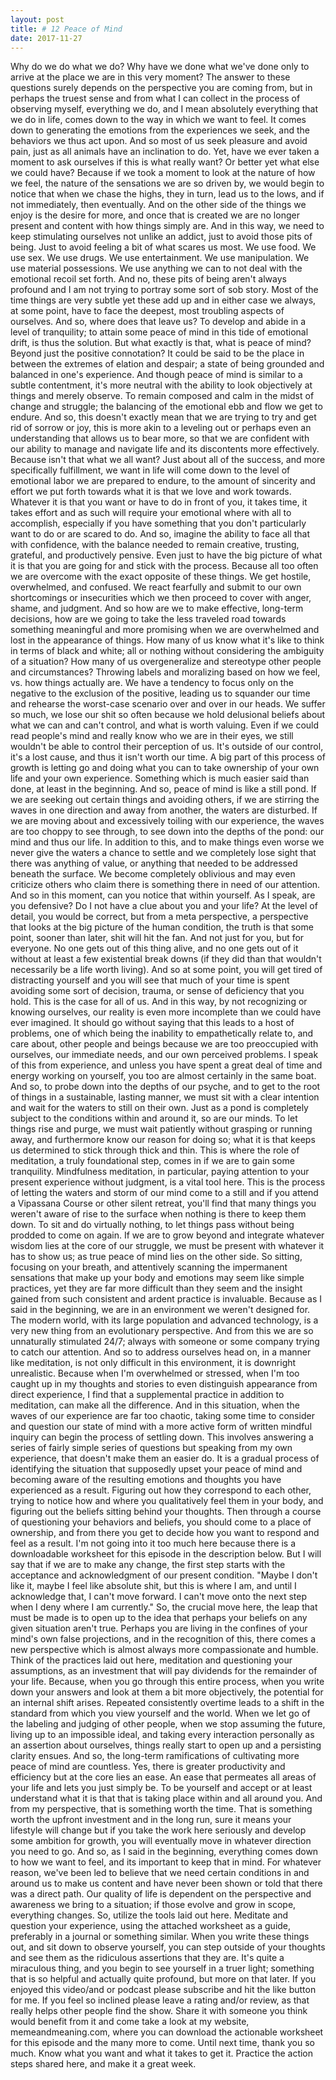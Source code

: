 ```yaml
---
layout: post
title: # 12 Peace of Mind
date: 2017-11-27
---
```


Why do we do what we do? Why have we done what we've done only to arrive at the place we are in this very moment? The answer to these questions surely depends on the perspective you are coming from, but in perhaps the truest sense and from what I can collect in the process of observing myself, everything we do, and I mean absolutely everything that we do in life, comes down to the way in which we want to feel. It comes down to generating the emotions from the experiences we seek, and the behaviors we thus act upon. 
And so most of us seek pleasure and avoid pain, just as all animals have an inclination to do. Yet, have we ever taken a moment to ask ourselves if this is what really want? Or better yet what else we could have? Because if we took a moment to look at the nature of how we feel, the nature of the sensations we are so driven by, we would begin to notice that when we chase the highs, they in turn, lead us to the lows, and if not immediately, then eventually. And on the other side of the things we enjoy is the desire for more, and once that is created we are no longer present and content with how things simply are. And in this way, we need to keep stimulating ourselves not unlike an addict, just to avoid those pits of being. Just to avoid feeling a bit of what scares us most. We use food. We use sex. We use drugs. We use entertainment. We use manipulation. We use material possessions. We use anything we can to not deal with the emotional recoil set forth. And no, these pits of being aren't always profound and I am not trying to portray some sort of sob story. Most of the time things are very subtle yet these add up and in either case we always, at some point, have to face the deepest, most troubling aspects of ourselves. And so, where does that leave us? To develop and abide in a level of tranquility; to attain some peace of mind in this tide of emotional drift, is thus the solution.
But what exactly is that, what is peace of mind? Beyond just the positive connotation? It could be said to be the place in between the extremes of elation and despair; a state of being grounded and balanced in one's experience. And though peace of mind is similar to a subtle contentment, it's more neutral with the ability to look objectively at things and merely observe. To remain composed and calm in the midst of change and struggle; the balancing of the emotional ebb and flow we get to endure. And so, this doesn't exactly mean that we are trying to try and get rid of sorrow or joy, this is more akin to a leveling out or perhaps even an understanding that allows us to bear more, so that we are confident with our ability to manage and navigate life and its discontents more effectively.
Because isn't that what we all want?  Just about all of the success, and more specifically fulfillment, we want in life will come down to the level of emotional labor we are prepared to endure, to the amount of sincerity and effort we put forth towards what it is that we love and work towards. Whatever it is that you want or have to do in front of you, it takes time, it takes effort and as such will require your emotional where with all to accomplish, especially if you have something that you don't particularly want to do or are scared to do. And so, imagine the ability to face all that with confidence, with the balance needed to remain creative, trusting, grateful, and productively pensive. Even just to have the big picture of what it is that you are going for and stick with the process. 
 	Because all too often we are overcome with the exact opposite of these things. We get hostile, overwhelmed, and confused. We react fearfully and submit to our own shortcomings or insecurities which we then proceed to cover with anger, shame, and judgment. And so how are we to make effective, long-term decisions, how are we going to take the less traveled road towards something meaningful and more promising when we are overwhelmed and lost in the appearance of things. How many of us know what it's like to think in terms of black and white; all or nothing without considering the ambiguity of a situation? How many of us overgeneralize and stereotype other people and circumstances? Throwing labels and moralizing based on how we feel, vs. how things actually are. We have a tendency to focus only on the negative to the exclusion of the positive, leading us to squander our time and rehearse the worst-case scenario over and over in our heads. We suffer so much, we lose our shit so often because we hold delusional beliefs about what we can and can't control, and what is worth valuing.  Even if we could read people's mind and really know who we are in their eyes, we still wouldn't be able to control their perception of us. It's outside of our control, it's a lost cause, and thus it isn't worth our time. A big part of this process of growth is letting go and doing what you can to take ownership of your own life and your own experience. Something which is much easier said than done, at least in the beginning.
And so, peace of mind is like a still pond. If we are seeking out certain things and avoiding others, if we are stirring the waves in one direction and away from another, the waters are disturbed. If we are moving about and excessively toiling with our experience, the waves are too choppy to see through, to see down into the depths of the pond: our mind and thus our life. 
 	In addition to this, and to make things even worse we never give the waters a chance to settle and we completely lose sight that there was anything of value, or anything that needed to be addressed beneath the surface. We become completely oblivious and may even criticize others who claim there is something there in need of our attention. And so in this moment, can you notice that within yourself. As I speak, are you defensive? Do I not have a clue about you and your life? At the level of detail, you would be correct, but from a meta perspective, a perspective that looks at the big picture of the human condition, the truth is that some point, sooner than later, shit will hit the fan. And not just for you, but for everyone. No one gets out of this thing alive, and no one gets out of it without at least a few existential break downs (if they did than that wouldn't necessarily be a life worth living). 
And so at some point, you will get tired of distracting yourself and you will see that much of your time is spent avoiding some sort of decision, trauma, or sense of deficiency that you hold. This is the case for all of us.  And in this way, by not recognizing or knowing ourselves, our reality is even more incomplete than we could have ever imagined. It should go without saying that this leads to a host of problems, one of which being the inability to empathetically relate to, and care about, other people and beings because we are too preoccupied with ourselves, our immediate needs, and our own perceived problems. I speak of this from experience, and unless you have spent a great deal of time and energy working on yourself, you too are almost certainly in the same boat.
 	And so, to probe down into the depths of our psyche, and to get to the root of things in a sustainable, lasting manner, we must sit with a clear intention and wait for the waters to still on their own. Just as a pond is completely subject to the conditions within and around it, so are our minds. To let things rise and purge, we must wait patiently without grasping or running away, and furthermore know our reason for doing so; what it is that keeps us determined to stick through thick and thin.
This is where the role of meditation, a truly foundational step, comes in if we are to gain some tranquility. Mindfulness meditation, in particular, paying attention to your present experience without judgment, is a vital tool here. This is the process of letting the waters and storm of our mind come to a still and if you attend a Vipassana Course or other silent retreat, you'll find that many things you weren't aware of rise to the surface when nothing is there to keep them down. To sit and do virtually nothing, to let things pass without being prodded to come on again. If we are to grow beyond and integrate whatever wisdom lies at the core of our struggle, we must be present with whatever it has to show us; as true peace of mind lies on the other side. So sitting, focusing on your breath, and attentively scanning the impermanent sensations that make up your body and emotions may seem like simple practices, yet they are far more difficult than they seem and the insight gained from such consistent and ardent practice is invaluable. 
 	 Because as I said in the beginning, we are in an environment we weren't designed for. The modern world, with its large population and advanced technology, is a very new thing from an evolutionary perspective. And from this we are so unnaturally stimulated 24/7; always with someone or some company trying to catch our attention. And so to address ourselves head on, in a manner like meditation, is not only difficult in this environment, it is downright unrealistic. Because when I'm overwhelmed or stressed, when I'm too caught up in my thoughts and stories to even distinguish appearance from direct experience, I find that a supplemental practice in addition to meditation, can make all the difference. And in this situation, when the waves of our experience are far too chaotic, taking some time to consider and question our state of mind with a more active form of written mindful inquiry can begin the process of settling down.
	This involves answering a series of fairly simple series of questions but speaking from my own experience, that doesn't make them an easier do. It is a gradual process of identifying the situation that supposedly upset your peace of mind and becoming aware of the resulting emotions and thoughts you have experienced as a result. Figuring out how they correspond to each other, trying to notice how and where you qualitatively feel them in your body, and figuring out the beliefs sitting behind your thoughts. Then through a course of questioning your behaviors and beliefs, you should come to a place of ownership, and from there you get to decide how you want to respond and feel as a result. 
	I'm not going into it too much here because there is a downloadable worksheet for this episode in the description below. But I will say that if we are to make any change, the first step starts with the acceptance and acknowledgment of our present condition. "Maybe I don't like it, maybe I feel like absolute shit, but this is where I am, and until I acknowledge that, I can't move forward. I can't move onto the next step when I deny where I am currently." So, the crucial move here, the leap that must be made is to open up to the idea that perhaps your beliefs on any given situation aren't true. Perhaps you are living in the confines of your mind's own false projections, and in the recognition of this, there comes a new perspective which is almost always more compassionate and humble. Think of the practices laid out here, meditation and questioning your assumptions, as an investment that will pay dividends for the remainder of your life. Because, when you go through this entire process, when you write down your answers and look at them a bit more objectively, the potential for an internal shift arises. Repeated consistently overtime leads to a shift in the standard from which you view yourself and the world. When we let go of the labeling and judging of other people, when we stop assuming the future, living up to an impossible ideal, and taking every interaction personally as an assertion about ourselves, things really start to open up and a persisting clarity ensues. 
 	And so, the long-term ramifications of cultivating more peace of mind are countless. Yes, there is greater productivity and efficiency but at the core lies an ease. An ease that permeates all areas of your life and lets you just simply be. To be yourself and accept or at least understand what it is that that is taking place within and all around you. And from my perspective, that is something worth the time. That is something worth the upfront investment and in the long run, sure it means your lifestyle will change but if you take the work here seriously and develop some ambition for growth, you will eventually move in whatever direction you need to go. 
	And so, as I said in the beginning, everything comes down to how we want to feel, and its important to keep that in mind. For whatever reason, we've been led to believe that we need certain conditions in and around us to make us content and have never been shown or told that there was a direct path. Our quality of life is dependent on the perspective and awareness we bring to a situation; if those evolve and grow in scope, everything changes. So, utilize the tools laid out here. Meditate and question your experience, using the attached worksheet as a guide, preferably in a journal or something similar. When you write these things out, and sit down to observe yourself, you can step outside of your thoughts and see them as the ridiculous assertions that they are. It's quite a miraculous thing, and you begin to see yourself in a truer light; something that is so helpful and actually quite profound, but more on that later. 
	If you enjoyed this video/and or podcast please subscribe and hit the like button for me. If you feel so inclined please leave a rating and/or review, as that really helps other people find the show. Share it with someone you think would benefit from it and come take a look at my website, memeandmeaning.com, where you can download the actionable worksheet for this episode and the many more to come. Until next time, thank you so much. Know what you want and what it takes to get it. Practice the action steps shared here, and make it a great week. 
